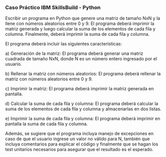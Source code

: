 ### Caso Práctico IBM SkillsBuild - Python

Escribir un programa en Python que genere una matriz de tamaño NxN y la llene con números aleatorios entre 0 y 9. El programa deberá imprimir la matriz generada y luego calcular la suma de los elementos de cada fila y columna. Finalmente, deberá imprimir la suma de cada fila y columna.

El programa deberá incluir las siguientes características:

a) Generación de la matriz: El programa deberá generar una matriz cuadrada de tamaño NxN, donde N es un número entero ingresado por el usuario.

b) Rellenar la matriz con números aleatorios: El programa deberá rellenar la matriz con números aleatorios entre 0 y 9.

c) Imprimir la matriz: El programa deberá imprimir la matriz generada en pantalla.

d) Calcular la suma de cada fila y columna: El programa deberá calcular la suma de los elementos de cada fila y columna y almacenarlas en dos listas.

e) Imprimir la suma de cada fila y columna: El programa deberá imprimir en pantalla la suma de cada fila y columna.

Además, se sugiere que el programa incluya manejo de excepciones en caso de que el usuario ingrese un valor no válido para N, también que incluya comentarios para explicar el código y finalmente que se hagan los test unitarios necesarios para asegurar que el resultado es el esperado.
